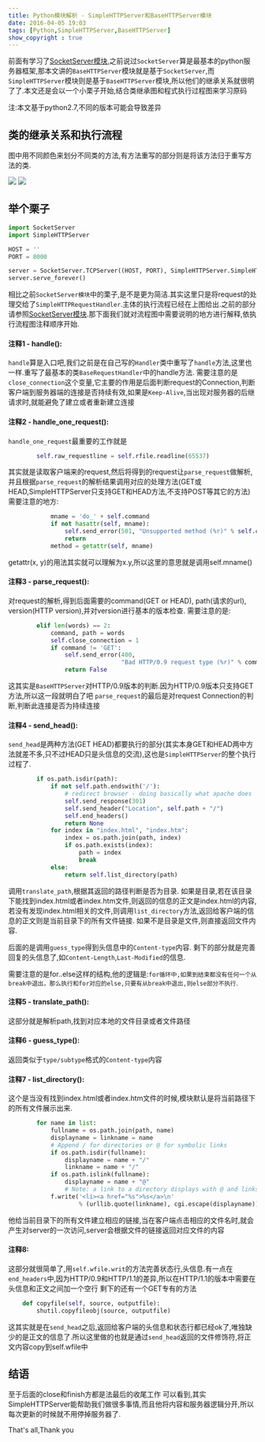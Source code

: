 ```yaml
---
title: Python模块解析 - SimpleHTTPServer和BaseHTTPServer模块
date: 2016-04-05 19:03
tags: [Python,SimpleHTTPServer,BaseHTTPServer]
show_copyright : true
---
```

前面有学习了[SocketServer模块](/2016/04/02/python_socketserver/),之前说过`SocketServer`算是最基本的python服务器框架,那本文讲的`BaseHTTPServer`模块就是基于`SocketServer`,而`SimpleHTTPServer`模块则是基于`BaseHTTPServer`模块,所以他们的继承关系就很明了了.本文还是会以一个小栗子开始,结合类继承图和程式执行过程图来学习原码

注:本文基于python2.7,不同的版本可能会导致差异

## 类的继承关系和执行流程
图中用不同颜色来划分不同类的方法,有方法重写的部分则是将该方法归于重写方法的类.



![](/images/simplehttpserver_1.png) ![](/images/simplehttpserver_2.png)

<!--more-->
## 举个栗子
``` python
import SocketServer
import SimpleHTTPServer

HOST = ''
PORT = 8000

server = SocketServer.TCPServer((HOST, PORT), SimpleHTTPServer.SimpleHTTPRequestHandler)
server.serve_forever()
```
相比之前`SocketServer模块`中的栗子,是不是更为简洁.其实这里只是将request的处理交给了`SimpleHTTPRequestHandler`.主体的执行流程已经在上图给出.之前的部分请参照[SocketServer模块](/2016/04/02/python_socketserver/).那下面我们就对流程图中需要说明的地方进行解释,依执行流程图注释顺序开始.

#### 注释1 - handle():
`handle`算是入口吧,我们之前是在自己写的`Handler`类中重写了`handle`方法,这里也一样.重写了最基本的类`BaseRequestHandler`中的handle方法.
需要注意的是`close_connection`这个变量,它主要的作用是后面判断request的Connection,判断客户端到服务器端的连接是否持续有效,如果是`Keep-Alive`,当出现对服务器的后继请求时,就能避免了建立或者重新建立连接

#### 注释2 - handle_one_request():
`handle_one_request`最重要的工作就是
``` python
		self.raw_requestline = self.rfile.readline(65537)
```
其实就是读取客户端来的request,然后将得到的request让`parse_request`做解析,并且根据`parse_request`的解析结果调用对应的处理方法(GET或HEAD,SimpleHTTPServer只支持GET和HEAD方法,不支持POST等其它的方法)
需要注意的地方:
``` python
            mname = 'do_' + self.command
            if not hasattr(self, mname):
                self.send_error(501, "Unsupported method (%r)" % self.command)
                return
            method = getattr(self, mname)
```
getattr(x, y)的用法其实就可以理解为x.y,所以这里的意思就是调用self.mname()

#### 注释3 - parse_request():
对request的解析,得到后面需要的command(GET or HEAD), path(请求的url), version(HTTP version),并对version进行基本的版本检查.
需要注意的是:
``` python
        elif len(words) == 2:
            command, path = words
            self.close_connection = 1
            if command != 'GET':
                self.send_error(400,
                                "Bad HTTP/0.9 request type (%r)" % command)
                return False
```
这其实是`BaseHTTPServer`对HTTP/0.9版本的判断.因为HTTP/0.9版本只支持GET方法,所以这一段就明白了吧
`parse_request`的最后是对request Connection的判断,判断此连接是否为持续连接

#### 注释4 - send_head():
`send_head`是两种方法(GET HEAD)都要执行的部分(其实本身GET和HEAD两中方法就差不多,只不过HEAD只是头信息的交流),这也是`SimpleHTTPServer`的整个执行过程了.
``` python
        if os.path.isdir(path):
            if not self.path.endswith('/'):
                # redirect browser - doing basically what apache does
                self.send_response(301)
                self.send_header("Location", self.path + "/")
                self.end_headers()
                return None
            for index in "index.html", "index.htm":
                index = os.path.join(path, index)
                if os.path.exists(index):
                    path = index
                    break
            else:
                return self.list_directory(path)
```
调用`translate_path`,根据其返回的路径判断是否为目录.
如果是目录,若在该目录下能找到index.html或者index.htm文件,则返回的信息的正文是index.html的内容,若没有发现index.html相关的文件,则调用`list_directory`方法,返回给客户端的信息的正文则是当前目录下的所有文件链接.
如果不是目录是文件,则直接返回文件内容.

后面的是调用`guess_type`得到头信息中的`Content-type`内容.
剩下的部分就是完善回复的头信息了,如`Content-Length`,`Last-Modified`的信息.

需要注意的是for..else这样的结构,他的逻辑是:`for循环中,如果到结束都没有任何一个从break中退出，那么执行和for对应的else,只要有从break中退出,则else部分不执行`.

#### 注释5 - translate_path():
这部分就是解析path,找到对应本地的文件目录或者文件路径

#### 注释6 - guess_type():
返回类似于`type/subtype`格式的`Content-type`内容

#### 注释7 - list_directory():
这个是当没有找到index.html或者index.htm文件的时候,模块默认是将当前路径下的所有文件展示出来.
``` python
        for name in list:
            fullname = os.path.join(path, name)
            displayname = linkname = name
            # Append / for directories or @ for symbolic links
            if os.path.isdir(fullname):
                displayname = name + "/"
                linkname = name + "/"
            if os.path.islink(fullname):
                displayname = name + "@"
                # Note: a link to a directory displays with @ and links with /
            f.write('<li><a href="%s">%s</a>\n'
                    % (urllib.quote(linkname), cgi.escape(displayname)))
```
他给当前目录下的所有文件建立相应的链接,当在客户端点击相应的文件名时,就会产生对server的一次访问,server会根据文件的链接返回对应文件的内容

#### 注释8:
这部分就很简单了,用`self.wfile.writ`的方法完善状态行,头信息.有一点在`end_headers`中,因为HTTP/0.9和HTTP/1.1的差异,所以在HTTP/1.1的版本中需要在头信息和正文之间加一个空行
剩下的还有一个GET专有的方法
``` python
    def copyfile(self, source, outputfile):
        shutil.copyfileobj(source, outputfile)
```
这其实就是在`send_head`之后,返回给客户端的头信息和状态行都已经ok了,唯独缺少的是正文的信息了.所以这里做的也就是通过`send_head`返回的文件修饰符,将正文内容copy到self.wfile中

## 结语
至于后面的close和finish方都是法最后的收尾工作
可以看到,其实SimpleHTTPServer能帮助我们做很多事情,而且他将内容和服务器逻辑分开,所以每次更新的时候就不用停掉服务器了.

That's all,Thank you
